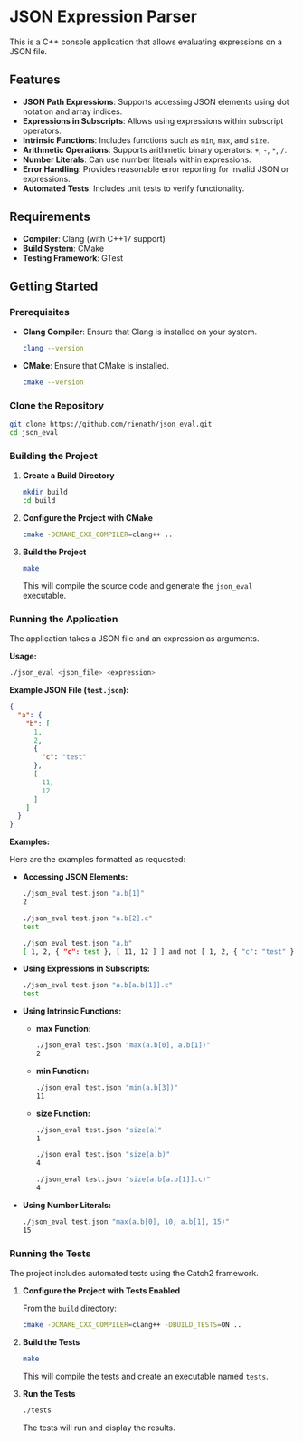 # JSON Expression Parser

This is a C++ console application that allows evaluating expressions on a JSON file.

## Features

- **JSON Path Expressions**: Supports accessing JSON elements using dot notation and array indices.
- **Expressions in Subscripts**: Allows using expressions within subscript operators.
- **Intrinsic Functions**: Includes functions such as `min`, `max`, and `size`.
- **Arithmetic Operations**: Supports arithmetic binary operators: `+`, `-`, `*`, `/`.
- **Number Literals**: Can use number literals within expressions.
- **Error Handling**: Provides reasonable error reporting for invalid JSON or expressions.
- **Automated Tests**: Includes unit tests to verify functionality.

## Requirements

- **Compiler**: Clang (with C++17 support)
- **Build System**: CMake
- **Testing Framework**: GTest

## Getting Started

### Prerequisites

- **Clang Compiler**: Ensure that Clang is installed on your system.

  ```bash
  clang --version
  ```

- **CMake**: Ensure that CMake is installed.

  ```bash
  cmake --version
  ```

### Clone the Repository

```bash
git clone https://github.com/rienath/json_eval.git
cd json_eval
```

### Building the Project

1. **Create a Build Directory**

   ```bash
   mkdir build
   cd build
   ```

2. **Configure the Project with CMake**

   ```bash
   cmake -DCMAKE_CXX_COMPILER=clang++ ..
   ```

3. **Build the Project**

   ```bash
   make
   ```

   This will compile the source code and generate the `json_eval` executable.

### Running the Application

The application takes a JSON file and an expression as arguments.

**Usage:**

```bash
./json_eval <json_file> <expression>
```

**Example JSON File (`test.json`):**

```json
{
  "a": {
    "b": [
      1,
      2,
      {
        "c": "test"
      },
      [
        11,
        12
      ]
    ]
  }
}
```

**Examples:**

Here are the examples formatted as requested:

- **Accessing JSON Elements:**

  ```bash
  ./json_eval test.json "a.b[1]"
  2
  ```

  ```bash
  ./json_eval test.json "a.b[2].c"
  test
  ```

  ```bash
  ./json_eval test.json "a.b"
  [ 1, 2, { "c": test }, [ 11, 12 ] ] and not [ 1, 2, { "c": "test" } ]
  ```

- **Using Expressions in Subscripts:**

  ```bash
  ./json_eval test.json "a.b[a.b[1]].c"
  test
  ```

- **Using Intrinsic Functions:**

    - **max Function:**

      ```bash
      ./json_eval test.json "max(a.b[0], a.b[1])"
      2
      ```

    - **min Function:**

      ```bash
      ./json_eval test.json "min(a.b[3])"
      11
      ```

    - **size Function:**

      ```bash
      ./json_eval test.json "size(a)"
      1
      ```

      ```bash
      ./json_eval test.json "size(a.b)"
      4
      ```

      ```bash
      ./json_eval test.json "size(a.b[a.b[1]].c)"
      4
      ```

- **Using Number Literals:**

  ```bash
  ./json_eval test.json "max(a.b[0], 10, a.b[1], 15)"
  15
  ```

### Running the Tests

The project includes automated tests using the Catch2 framework.

1. **Configure the Project with Tests Enabled**

   From the `build` directory:

   ```bash
   cmake -DCMAKE_CXX_COMPILER=clang++ -DBUILD_TESTS=ON ..
   ```

2. **Build the Tests**

   ```bash
   make
   ```

   This will compile the tests and create an executable named `tests`.

3. **Run the Tests**

   ```bash
   ./tests
   ```

   The tests will run and display the results.